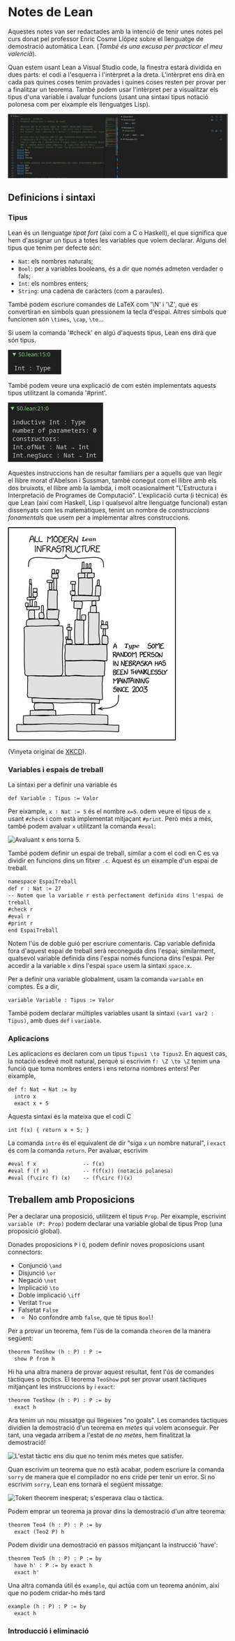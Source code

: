 # Notes de Lean

Aquestes notes van ser redactades amb la intenció de tenir unes notes pel curs donat pel professor Enric Cosme Llópez sobre el llenguatge de demostració automàtica Lean.
(_També és una excusa per practicar el meu valencià_).

Quan estem usant Lean a Visual Studio code, la finestra estarà dividida en dues parts: el codi a l'esquerra i l'intèrpret a la dreta.
L'intèrpret ens dirà en cada pas quines coses tenim provades i quines coses resten per provar per a finalitzar un teorema.
També podem usar l'intèrpret per a visualitzar els tipus d'una variable i avaluar funcions (usant una sintaxi tipus notació polonesa com per eixample els llenguatges Lisp).

![Finestra de VSCode amb codi de Lean obert.](lean_window.png)

## Definicions i sintaxi

### Tipus
Lean és un llenguatge _tipat fort_ (així com a C o Haskell), el que significa que hem d'assignar un tipus a totes les variables que volem declarar.
Alguns del tipus que tenim per defecte són:
* `Nat`: els nombres naturals;
* `Bool`: per a variables booleans, és a dir que només admeten verdader o fals;
* `Int`: els nombres enters;
* `String`: una cadena de caràcters (com a paraules).
    
També podem escriure comandes de LaTeX com '\N' i '\Z', que es convertiran en símbols quan pressionem la tecla d'espai.
Altres símbols que funcionen són `\times`, `\cap`, `\to`...

Si usem la comanda '#check' en algú d'aquests tipus, Lean ens dirà que són tipus.

![Resultat de posar el cursor a la línia `#check Int`.](check_int.png)

També podem veure una explicació de com estén implementats aquests tipus utilitzant la comanda '#print'.

![Resultat de posar el cursor a la línia `#print Int`.](print_int.png)

Aquestes instruccions han de resultar familiars per a aquells que van llegir el llibre morat d'Abelson i Sussman, també conegut com el llibre amb els dos bruixots, el llibre amb la lambda, i molt ocasionalment "L'Estructura i Interpretació de Programes de Computació".
L'explicació curta (i tècnica) és que Lean (així com Haskell, Lisp i qualsevol altre llenguatge funcional) estan dissenyats com les matemàtiques, tenint un nombre de _construccions fonamentals_ que usem per a implementar altres construccions.

![Vinyeta sobre com tota la infraestructura moderna de Lean està suportada per un tipus que alguna persona a Nebraska ha estat mantenint sense agraïments des del 2003.](XKCD_lean.png)

(Vinyeta original de [XKCD](https://xkcd.com/)).

### Variables i espais de treball
La sintaxi per a definir una variable és

```
def Variable : Tipus := Valor
``````

Per eixample, `x : Nat := 5` és el nombre `x=5`. 
odem veure el tipus de `x` usant `#check` i com està implementat mitjaçant `#print`.
Però més a més, també podem avaluar `x` utilitzant la comanda `#eval`:

![Avaluant x ens torna 5.](eval_x.png)

També podem definir un espai de treball, similar a com el codi en C es va dividir en funcions dins un fitxer `.c`.
Aquest és un eixample d'un espai de treball.

```
namespace EspaiTreball
def r : Nat := 27
-- Notem que la variable r està perfectament definida dins l'espai de treball
#check r
#eval r 
#print r
end EspaiTreball
```

Notem l'ús de doble guió per escriure comentaris.
Cap variable definida fora d'aquest espai de treball serà reconeguda dins l'espai; similarment, qualsevol variable definida dins l'espai només funciona dins l'espai.
Per accedir a la variable `x` dins l'espai `space` usem la sintaxi `space.x`.

Per a definir una variable globalment, usam la comanda `variable` en comptes.
És a dir,

```
variable Variable : Tipus := Valor
```

També podem declarar múltiples variables usant la sintaxi `(var1 var2 : Tipus)`, amb dues `def` i `variable`.

### Aplicacions
Les aplicacions es declaren com un tipus `Tipus1 \to Tipus2`.
En aquest cas, la notació esdevé molt natural, perquè si escrivim `f: \Z \to \Z` tenim una funció que toma nombres enters i ens retorna nombres enters!
Per eixample,
```
def f: Nat → Nat := by 
  intro x
  exact x + 5
```
Aquesta sintaxi és la mateixa que el codi C
```
int f(x) { return x + 5; }
```
La comanda `intro` és el equivalent de dir "siga `x` un nombre natural", i `exact` és com la comanda `return`.
Per avaluar, escrivim
```
#eval f x               -- f(x)
#eval f (f x)           -- f(f(x)) (notació polanesa)
#eval (f\circ f) (x)    -- (f\circ f)(x)
```

## Treballem amb Proposicions
Per a declarar una proposició, utilitzem el tipus `Prop`.
Per eixample, escrivint `variable (P: Prop)` podem declarar una variable global de tipus Prop (una proposició global).

Donades proposicions `P` i `Q`, podem definir noves proposicions usant connectors:
* Conjunció `\and`
* Disjunció `\or`
* Negació `\not`
* Implicació `\to`
* Doble implicació `\iff`
* Veritat `True`
* Falsetat `False`
* * No confondre amb `false`, que té tipus `Bool`!
  
Per a provar un teorema, fem l'ús de la comanda `theorem` de la manera següent:
```
theorem TeoShow (h : P) : P :=
  show P from h
```
Hi ha una altra manera de provar aquest resultat, fent l'ús de comandes tàctiques o _tactics_. El teorema `TeoShow` pot ser provar usant tàctiques mitjançant les instruccions `by` i `exact`:
```
theorem TeoShow (h : P) : P := by
  exact h
```
Ara tenim un nou missatge qui llegeixes "no goals".
Les comandes tàctiques dividien la demostració d'un teorema en _metes_ qui volem aconseguir.
Per tant, una vegada arribem a l'estat de _no metes_, hem finalitzat la demostració!

![L'estat tàctic ens diu que no tenim més metes que satisfer.](tactics.png)

Quan escrivim un teorema que no està acabar, podem escriure la comanda `sorry` de manera que el compilador no ens cride per tenir un error.
Si no escrivim `sorry`, Lean ens tornarà el següent missatge:

![Token `theorem` inesperat; s'esperava clau o tàctica.](no_sorry.png)

Podem emprar un teorema ja provar dins la demostració d'un altre teorema:
```
theorem Teo4 (h : P) : P := by
  exact (Teo2 P) h
```
Podem dividir una demostració en passos mitjançant la instrucció 'have':
```
theorem Teo5 (h : P) : P := by 
  have h' : P := by exact h 
  exact h'
```
Una altra comanda útil és `example`, qui actúa com un teorema anónim, així que no podem cridar-ho més tard
```
example (h : P) : P := by
  exact h
```

### Introducció i eliminació

